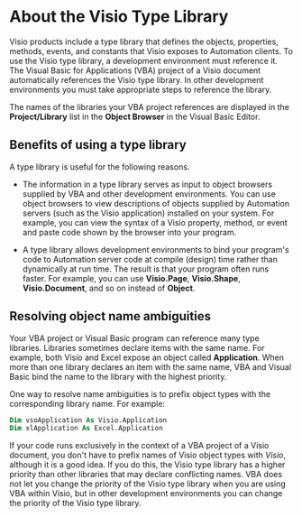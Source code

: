 
# About the Visio Type Library

Visio products include a type library that defines the objects, properties, methods, events, and constants that Visio exposes to Automation clients. To use the Visio type library, a development environment must reference it. The Visual Basic for Applications (VBA) project of a Visio document automatically references the Visio type library. In other development environments you must take appropriate steps to reference the library.

The names of the libraries your VBA project references are displayed in the  **Project/Library** list in the **Object Browser** in the Visual Basic Editor.

## Benefits of using a type library

A type library is useful for the following reasons.


- The information in a type library serves as input to object browsers supplied by VBA and other development environments. You can use object browsers to view descriptions of objects supplied by Automation servers (such as the Visio application) installed on your system. For example, you can view the syntax of a Visio property, method, or event and paste code shown by the browser into your program.
    
- A type library allows development environments to bind your program's code to Automation server code at compile (design) time rather than dynamically at run time. The result is that your program often runs faster. For example, you can use  **Visio.Page**,  **Visio.Shape**,  **Visio.Document**, and so on instead of  **Object**.
    

## Resolving object name ambiguities

Your VBA project or Visual Basic program can reference many type libraries. Libraries sometimes declare items with the same name. For example, both Visio and Excel expose an object called  **Application**. When more than one library declares an item with the same name, VBA and Visual Basic bind the name to the library with the highest priority.

One way to resolve name ambiguities is to prefix object types with the corresponding library name. For example: 




```vb
Dim vsoApplication As Visio.Application 
Dim xlApplication As Excel.Application

```

If your code runs exclusively in the context of a VBA project of a Visio document, you don't have to prefix names of Visio object types with  _Visio_, although it is a good idea. If you do this, the Visio type library has a higher priority than other libraries that may declare conflicting names. VBA does not let you change the priority of the Visio type library when you are using VBA within Visio, but in other development environments you can change the priority of the Visio type library.

